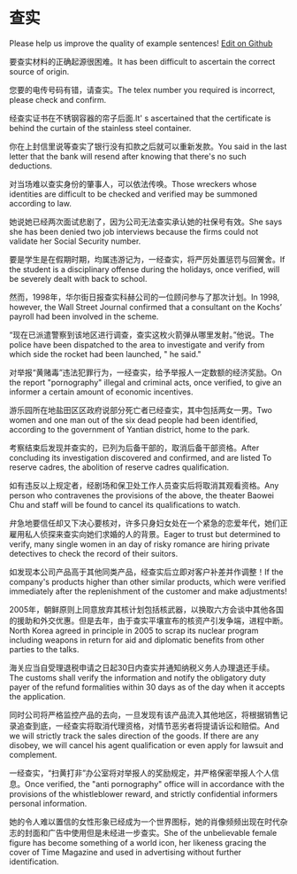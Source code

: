 # 查实

Please help us improve the quality of example sentences! [Edit on Github](https://github.com/jiyushe/jiyu-example-sentence-source/blob/main/chinese/chashi.md)

<p><span class="chinese">要查实材料的正确起源很困难。</span><span class="english">It has been difficult to ascertain the correct source of origin.</span></p>

<p><span class="chinese">您要的电传号码有错，请查实。</span><span class="english">The telex number you required is incorrect, please check and confirm.</span></p>

<p><span class="chinese">经查实证书在不锈钢容器的帘子后面.</span><span class="english">It' s ascertained that the certificate is behind the curtain of the stainless steel container.</span></p>

<p><span class="chinese">你在上封信里说等查实了银行没有扣款之后就可以重新发款。</span><span class="english">You said in the last letter that the bank will resend after knowing that there's no such deductions.</span></p>

<p><span class="chinese">对当场难以查实身份的肇事人，可以依法传唤。</span><span class="english">Those wreckers whose identities are difficult to be checked and verified may be summoned according to law.</span></p>

<p><span class="chinese">她说她已经两次面试悲剧了，因为公司无法查实承认她的社保号有效。</span><span class="english">She says she has been denied two job interviews because the firms could not validate her Social Security number.</span></p>

<p><span class="chinese">要是学生是在假期时期，均属违游记为，一经查实，将严厉处置惩罚与回黉舍。</span><span class="english">If the student is a disciplinary offense during the holidays, once verified, will be severely dealt with back to school.</span></p>

<p><span class="chinese">然而，1998年，华尔街日报查实科赫公司的一位顾问参与了那次计划。</span><span class="english">In 1998, however, the Wall Street Journal confirmed that a consultant on the Kochs’ payroll had been involved in the scheme.</span></p>

<p><span class="chinese">“现在已派遣警察到该地区进行调查，查实这枚火箭弹从哪里发射。”他说。</span><span class="english">The police have been dispatched to the area to investigate and verify from which side the rocket had been launched, " he said."</span></p>

<p><span class="chinese">对举报“黄赌毒”违法犯罪行为，一经查实，给予举报人一定数额的经济奖励。</span><span class="english">On the report "pornography" illegal and criminal acts, once verified, to give an informer a certain amount of economic incentives.</span></p>

<p><span class="chinese">游乐园所在地盐田区区政府说部分死亡者已经查实，其中包括两女一男。</span><span class="english">Two women and one man out of the six dead people had been identified, according to the government of Yantian district, home to the park.</span></p>

<p><span class="chinese">考察结束后发现并查实的，已列为后备干部的，取消后备干部资格。</span><span class="english">After concluding its investigation discovered and confirmed, and are listed To reserve cadres, the abolition of reserve cadres qualification.</span></p>

<p><span class="chinese">如有违反以上规定者，经剧场和保卫处工作人员查实后将取消其观看资格。</span><span class="english">Any person who contravenes the provisions of the above, the theater Baowei Chu and staff will be found to cancel its qualifications to watch.</span></p>

<p><span class="chinese">弁急地要信任却又下决心要核对，许多只身妇女处在一个紧急的恋爱年代，她们正雇用私人侦探来查实向她们求婚的人的背景。</span><span class="english">Eager to trust but determined to verify, many single women in an day of risky romance are hiring private detectives to check the record of their suitors.</span></p>

<p><span class="chinese">如发现本公司产品高于其他同类产品，经查实后立即对客户补差并作调整！</span><span class="english">If the company's products higher than other similar products, which were verified immediately after the replenishment of the customer and make adjustments!</span></p>

<p><span class="chinese">2005年，朝鲜原则上同意放弃其核计划包括核武器，以换取六方会谈中其他各国的援助和外交优惠。但是去年，由于查实平壤宣布的核资产引发争端，进程中断。</span><span class="english">North Korea agreed in principle in 2005 to scrap its nuclear program including weapons in return for aid and diplomatic benefits from other parties to the talks.</span></p>

<p><span class="chinese">海关应当自受理退税申请之日起30日内查实并通知纳税义务人办理退还手续。</span><span class="english">The customs shall verify the information and notify the obligatory duty payer of the refund formalities within 30 days as of the day when it accepts the application.</span></p>

<p><span class="chinese">同时公司将严格监控产品的去向，一旦发现有该产品流入其他地区，将根据销售记录追查到底，一经查实将取消代理资格，对情节恶劣者将提请诉讼和赔偿。</span><span class="english">And we will strictly track the sales direction of the goods. If there are any disobey, we will cancel his agent qualification or even apply for lawsuit and complement.</span></p>

<p><span class="chinese">一经查实，“扫黄打非”办公室将对举报人的奖励规定，并严格保密举报人个人信息。</span><span class="english">Once verified, the "anti pornography" office will in accordance with the provisions of the whistleblower reward, and strictly confidential informers personal information.</span></p>

<p><span class="chinese">她的令人难以置信的女性形象已经成为一个世界图标，她的肖像频频出现在时代杂志的封面和广告中使用但是未经进一步查实。</span><span class="english">She of the unbelievable female figure has become something of a world icon, her likeness gracing the cover of Time Magazine and used in advertising without further identification.</span></p>

